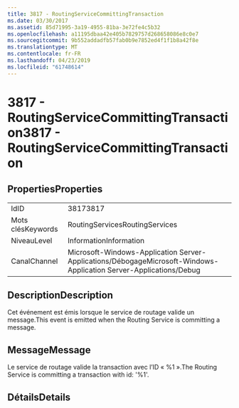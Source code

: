 ```yaml
---
title: 3817 - RoutingServiceCommittingTransaction
ms.date: 03/30/2017
ms.assetid: 85d71995-3a19-4955-81ba-3e72fe4c5b32
ms.openlocfilehash: a11195dbaa42e405b7829757d268658086e8c0e7
ms.sourcegitcommit: 9b552addadfb57fab0b9e7852ed4f1f1b8a42f8e
ms.translationtype: MT
ms.contentlocale: fr-FR
ms.lasthandoff: 04/23/2019
ms.locfileid: "61748614"
---
```

# <a name="3817---routingservicecommittingtransaction"></a><span data-ttu-id="c1103-102">3817 - RoutingServiceCommittingTransaction</span><span class="sxs-lookup"><span data-stu-id="c1103-102">3817 - RoutingServiceCommittingTransaction</span></span>
## <a name="properties"></a><span data-ttu-id="c1103-103">Properties</span><span class="sxs-lookup"><span data-stu-id="c1103-103">Properties</span></span>  
  
|||  
|-|-|  
|<span data-ttu-id="c1103-104">Id</span><span class="sxs-lookup"><span data-stu-id="c1103-104">ID</span></span>|<span data-ttu-id="c1103-105">3817</span><span class="sxs-lookup"><span data-stu-id="c1103-105">3817</span></span>|  
|<span data-ttu-id="c1103-106">Mots clés</span><span class="sxs-lookup"><span data-stu-id="c1103-106">Keywords</span></span>|<span data-ttu-id="c1103-107">RoutingServices</span><span class="sxs-lookup"><span data-stu-id="c1103-107">RoutingServices</span></span>|  
|<span data-ttu-id="c1103-108">Niveau</span><span class="sxs-lookup"><span data-stu-id="c1103-108">Level</span></span>|<span data-ttu-id="c1103-109">Information</span><span class="sxs-lookup"><span data-stu-id="c1103-109">Information</span></span>|  
|<span data-ttu-id="c1103-110">Canal</span><span class="sxs-lookup"><span data-stu-id="c1103-110">Channel</span></span>|<span data-ttu-id="c1103-111">Microsoft-Windows-Application Server-Applications/Débogage</span><span class="sxs-lookup"><span data-stu-id="c1103-111">Microsoft-Windows-Application Server-Applications/Debug</span></span>|  
  
## <a name="description"></a><span data-ttu-id="c1103-112">Description</span><span class="sxs-lookup"><span data-stu-id="c1103-112">Description</span></span>  
 <span data-ttu-id="c1103-113">Cet événement est émis lorsque le service de routage valide un message.</span><span class="sxs-lookup"><span data-stu-id="c1103-113">This event is emitted when the Routing Service is committing a message.</span></span>  
  
## <a name="message"></a><span data-ttu-id="c1103-114">Message</span><span class="sxs-lookup"><span data-stu-id="c1103-114">Message</span></span>  
 <span data-ttu-id="c1103-115">Le service de routage valide la transaction avec l’ID « %1 ».</span><span class="sxs-lookup"><span data-stu-id="c1103-115">The Routing Service is committing a transaction with id: '%1'.</span></span>  
  
## <a name="details"></a><span data-ttu-id="c1103-116">Détails</span><span class="sxs-lookup"><span data-stu-id="c1103-116">Details</span></span>
